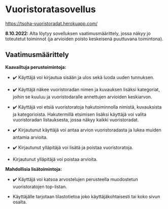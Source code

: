 # Vuoristoratasovellus

https://tsoha-vuoristoradat.herokuapp.com/

**8.10.2022:** Alta löytyy sovelluksen vaatimusmäärittely, jossa näkyy jo toteutetut toiminnot (ja arvioiden poisto keskeisenä puuttuvana toimintona).


## Vaatimusmäärittely

**Kaavailtuja perustoimintoja:**

- :heavy_check_mark: Käyttäjä voi kirjautua sisään ja ulos sekä luoda uuden tunnuksen.

- :heavy_check_mark: Käyttäjä näkee vuoristoradan nimen ja kuvauksen lisäksi kategoriat, joihin se kuuluu ja vuoristodaralle annettujen arvioiden keskiarvon.

- :heavy_check_mark: Käyttäjä voi etsiä vuoristoratoja hakutoiminnolla nimistä, kuvauksista ja kategorioista. Hakutermillä etsimisen lisäksi käyttäjä voi valita vuoristoradan listauksesta, jossa näkyy kaikki vuoristoradat.

- :heavy_check_mark: Kirjautunut käyttäjä voi antaa arvion vuoristoradasta ja lukea muiden antamia arvioita.

- :heavy_check_mark: Kirjautunut ylläpitäjä voi lisätä ja poistaa vuoristoratoja.

- Kirjautunut ylläpitäjä voi poistaa arvioita.


**Mahdollisia lisätoimintoja:**

- :heavy_check_mark: Käyttäjä voi katsoa arvostelujen perusteella muodostetun vuoristoratojen top-listan.

- Käyttäjälle tarjotaan tilastotietoa joko käyttäjäkohtaisesti tai koko sivun osalta.
